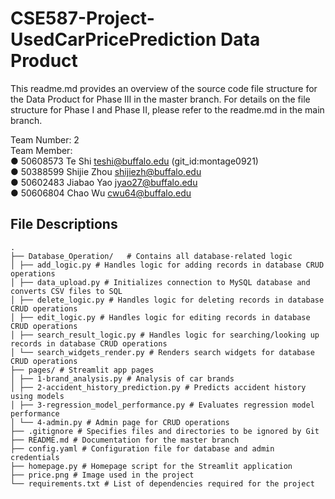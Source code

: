 # CSE587-Project-UsedCarPricePrediction Data Product

This readme.md provides an overview of the source code file structure for the Data Product for Phase III in the master branch. For details on the file structure for Phase I and Phase II, please refer to the readme.md in the main branch.

Team Number: 2  
Team Member:  
● 50608573 Te Shi teshi@buffalo.edu (git_id:montage0921)  
● 50388599 Shijie Zhou shijiezh@buffalo.edu  
● 50602483 Jiabao Yao jyao27@buffalo.edu  
● 50606804 Chao Wu cwu64@buffalo.edu

## File Descriptions

```
.
├── Database_Operation/   # Contains all database-related logic
│ ├── add_logic.py # Handles logic for adding records in database CRUD operations
│ ├── data_upload.py # Initializes connection to MySQL database and converts CSV files to SQL
│ ├── delete_logic.py # Handles logic for deleting records in database CRUD operations
│ ├── edit_logic.py # Handles logic for editing records in database CRUD operations
│ ├── search_result_logic.py # Handles logic for searching/looking up records in database CRUD operations
│ └── search_widgets_render.py # Renders search widgets for database CRUD operations
├── pages/ # Streamlit app pages
│ ├── 1-brand_analysis.py # Analysis of car brands
│ ├── 2-accident_history_prediction.py # Predicts accident history using models
│ ├── 3-regression_model_performance.py # Evaluates regression model performance
│ └── 4-admin.py # Admin page for CRUD operations
├── .gitignore # Specifies files and directories to be ignored by Git
├── README.md # Documentation for the master branch
├── config.yaml # Configuration file for database and admin credentials
├── homepage.py # Homepage script for the Streamlit application
├── price.png # Image used in the project
└── requirements.txt # List of dependencies required for the project
```

